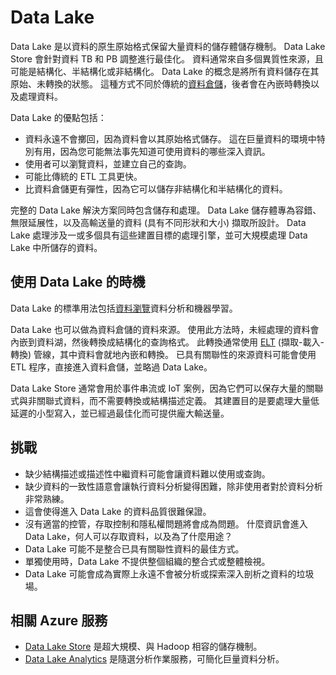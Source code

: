 # <a name="data-lakes"></a>Data Lake

Data Lake 是以資料的原生原始格式保留大量資料的儲存體儲存機制。 Data Lake Store 會針對資料 TB 和 PB 調整進行最佳化。 資料通常來自多個異質性來源，且可能是結構化、半結構化或非結構化。 Data Lake 的概念是將所有資料儲存在其原始、未轉換的狀態。 這種方式不同於傳統的[資料倉儲](../relational-data/data-warehousing.md)，後者會在內嵌時轉換以及處理資料。

Data Lake 的優點包括：

- 資料永遠不會擲回，因為資料會以其原始格式儲存。 這在巨量資料的環境中特別有用，因為您可能無法事先知道可使用資料的哪些深入資訊。
- 使用者可以瀏覽資料，並建立自己的查詢。
- 可能比傳統的 ETL 工具更快。
- 比資料倉儲更有彈性，因為它可以儲存非結構化和半結構化的資料。 

完整的 Data Lake 解決方案同時包含儲存和處理。 Data Lake 儲存體專為容錯、無限延展性，以及高輸送量的資料 (具有不同形狀和大小) 擷取所設計。 Data Lake 處理涉及一或多個具有這些建置目標的處理引擎，並可大規模處理 Data Lake 中所儲存的資料。

## <a name="when-to-use-a-data-lake"></a>使用 Data Lake 的時機

Data Lake 的標準用法包括[資料瀏覽](./interactive-data-exploration.md)資料分析和機器學習。 

Data Lake 也可以做為資料倉儲的資料來源。 使用此方法時，未經處理的資料會內嵌到資料湖，然後轉換成結構化的查詢格式。 此轉換通常使用 [ELT](../relational-data/etl.md#extract-load-and-transform-elt) (擷取-載入-轉換) 管線，其中資料會就地內嵌和轉換。 已具有關聯性的來源資料可能會使用 ETL 程序，直接進入資料倉儲，並略過 Data Lake。

Data Lake Store 通常會用於事件串流或 IoT 案例，因為它們可以保存大量的關聯式與非關聯式資料，而不需要轉換或結構描述定義。 其建置目的是要處理大量低延遲的小型寫入，並已經過最佳化而可提供龐大輸送量。

## <a name="challenges"></a>挑戰

- 缺少結構描述或描述性中繼資料可能會讓資料難以使用或查詢。
- 缺少資料的一致性語意會讓執行資料分析變得困難，除非使用者對於資料分析非常熟練。
- 這會使得進入 Data Lake 的資料品質很難保證。 
- 沒有適當的控管，存取控制和隱私權問題將會成為問題。 什麼資訊會進入 Data Lake，何人可以存取資料，以及為了什麼用途？
- Data Lake 可能不是整合已具有關聯性資料的最佳方式。
- 單獨使用時，Data Lake 不提供整個組織的整合式或整體檢視。 
- Data Lake 可能會成為實際上永遠不會被分析或探索深入剖析之資料的垃圾場。

## <a name="relevant-azure-services"></a>相關 Azure 服務

- [Data Lake Store](/azure/data-lake-store/) 是超大規模、與 Hadoop 相容的儲存機制。
- [Data Lake Analytics](/azure/data-lake-analytics/) 是隨選分析作業服務，可簡化巨量資料分析。

